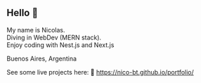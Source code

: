 ## Hello 👋

My name is Nicolas.  
Diving in WebDev (MERN stack).  
Enjoy coding with Nest.js and Next.js

Buenos Aires, Argentina  

See some live projects here:
🔗 https://nico-bt.github.io/portfolio/
